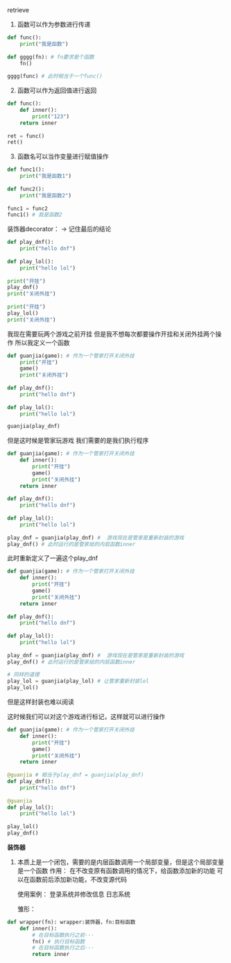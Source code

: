 retrieve
1. 函数可以作为参数进行传递
```python
def func():  
    print("我是函数")  
  
def gggg(fn): # fn要求是个函数  
    fn()  
  
gggg(func) # 此时相当于一个func()
```
2. 函数可以作为返回值进行返回
```python
def func():  
    def inner():  
        print("123")  
    return inner  
  
ret = func()  
ret()
```
3. 函数名可以当作变量进行赋值操作
```python
def func1():  
    print("我是函数1")  
  
def func2():  
    print("我是函数2")  
  
func1 = func2  
func1() # 我是函数2
```

装饰器decorator：
-> 记住最后的结论
```python
def play_dnf():  
    print("hello dnf")  
  
def play_lol():  
    print("hello lol")  
  
print("开挂")  
play_dnf()  
print("关闭外挂")  
  
print("开挂")  
play_lol()  
print("关闭外挂")
```
我现在需要玩两个游戏之前开挂
但是我不想每次都要操作开挂和关闭外挂两个操作
所以我定义一个函数
```python
def guanjia(game): # 作为一个管家打开关闭外挂  
    print("开挂")  
    game()  
    print("关闭外挂")  
  
def play_dnf():  
    print("hello dnf")  
  
def play_lol():  
    print("hello lol")

guanjia(play_dnf)
```
但是这时候是管家玩游戏
我们需要的是我们执行程序

```python
def guanjia(game): # 作为一个管家打开关闭外挂  
    def inner():  
        print("开挂")  
        game()  
        print("关闭外挂")  
    return inner  
  
def play_dnf():  
    print("hello dnf")  
  
def play_lol():  
    print("hello lol")  
  
play_dnf = guanjia(play_dnf) #  游戏现在是管家是重新封装的游戏  
play_dnf() # 此时运行的是管家给的内层函数inner
```
此时重新定义了一遍这个play_dnf

```python
def guanjia(game): # 作为一个管家打开关闭外挂  
    def inner():  
        print("开挂")  
        game()  
        print("关闭外挂")  
    return inner  
  
def play_dnf():  
    print("hello dnf")  
  
def play_lol():  
    print("hello lol")  
  
play_dnf = guanjia(play_dnf) #  游戏现在是管家是重新封装的游戏  
play_dnf() # 此时运行的是管家给的内层函数inner  
  
# 同样的道理  
play_lol = guanjia(play_lol) # 让管家重新封装lol  
play_lol()
```
但是这样封装也难以阅读

这时候我们可以对这个游戏进行标记，这样就可以进行操作
```python
def guanjia(game): # 作为一个管家打开关闭外挂  
    def inner():  
        print("开挂")  
        game()  
        print("关闭外挂")  
    return inner  
  
@guanjia # 相当于play_dnf = guanjia(play_dnf)  
def play_dnf():  
    print("hello dnf")  
  
@guanjia  
def play_lol():  
    print("hello lol")  
  
play_lol()  
play_dnf()
```

**装饰器**
1. 本质上是一个闭包，需要的是内层函数调用一个局部变量，但是这个局部变量是一个函数
	作用：
		在不改变原有函数调用的情况下，给函数添加新的功能
		可以在函数前后添加新功能，不改变源代码
		
	使用案例：
		登录系统并修改信息
		日志系统
		
	雏形：
```python
def wrapper(fn): wrapper:装饰器，fn:目标函数
	def inner():
		# 在目标函数执行之前···
		fn() # 执行目标函数
		# 在目标函数执行之后···
		return inner
```